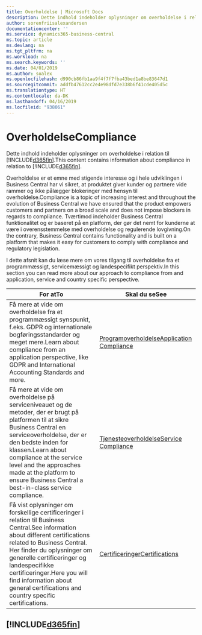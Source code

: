 ```yaml
---
title: Overholdelse | Microsoft Docs
description: Dette indhold indeholder oplysninger om overholdelse i relation til Business Central.
author: sorenfriisalexandersen
documentationcenter: ''
ms.service: dynamics365-business-central
ms.topic: article
ms.devlang: na
ms.tgt_pltfrm: na
ms.workload: na
ms.search.keywords: ''
ms.date: 04/01/2019
ms.author: soalex
ms.openlocfilehash: d990cb86fb1aa9f4f7f7fba43bed1a8be83647d1
ms.sourcegitcommit: addfb47612cc2e4e98dfd7e338b6f41cde405d5c
ms.translationtype: HT
ms.contentlocale: da-DK
ms.lasthandoff: 04/16/2019
ms.locfileid: "938061"
---
```

# <a name="compliance"></a><span data-ttu-id="faa91-103">Overholdelse</span><span class="sxs-lookup"><span data-stu-id="faa91-103">Compliance</span></span>
<span data-ttu-id="faa91-104">Dette indhold indeholder oplysninger om overholdelse i relation til [!INCLUDE[d365fin](../includes/d365fin_md.md)].</span><span class="sxs-lookup"><span data-stu-id="faa91-104">This content contains information about compliance in relation to [!INCLUDE[d365fin](../includes/d365fin_md.md)].</span></span>  

<span data-ttu-id="faa91-105">Overholdelse er et emne med stigende interesse og i hele udviklingen i Business Central har vi sikret, at produktet giver kunder og partnere vide rammer og ikke pålægger blokeringer med hensyn til overholdelse.</span><span class="sxs-lookup"><span data-stu-id="faa91-105">Compliance is a topic of increasing interest and throughout the evolution of Business Central we have ensured that the product empowers customers and partners on a broad scale and does not impose blockers in regards to compliance.</span></span> <span data-ttu-id="faa91-106">Tværtimod indeholder Business Central funktionalitet og er baseret på en platform, der gør det nemt for kunderne at være i overensstemmelse med overholdelse og regulerende lovgivning.</span><span class="sxs-lookup"><span data-stu-id="faa91-106">On the contrary, Business Central contains functionality and is built on a platform that makes it easy for customers to comply with compliance and regulatory legislation.</span></span>

<span data-ttu-id="faa91-107">I dette afsnit kan du læse mere om vores tilgang til overholdelse fra et programmæssigt, servicemæssigt og landespecifikt perspektiv.</span><span class="sxs-lookup"><span data-stu-id="faa91-107">In this section you can read more about our approach to compliance from and application, service and country specific perspective.</span></span>

|<span data-ttu-id="faa91-108">**For at**</span><span class="sxs-lookup"><span data-stu-id="faa91-108">**To**</span></span>|<span data-ttu-id="faa91-109">**Skal du se**</span><span class="sxs-lookup"><span data-stu-id="faa91-109">**See**</span></span>|  
|------------|-------------|  
|<span data-ttu-id="faa91-110">Få mere at vide om overholdelse fra et programmæssigt synspunkt, f.eks. GDPR og internationale bogføringsstandarder og meget mere.</span><span class="sxs-lookup"><span data-stu-id="faa91-110">Learn about compliance from an application perspective, like GDPR and International Accounting Standards and more.</span></span>|[<span data-ttu-id="faa91-111">Programoverholdelse</span><span class="sxs-lookup"><span data-stu-id="faa91-111">Application Compliance</span></span>](compliance-application-compliance.md)|  
|<span data-ttu-id="faa91-112">Få mere at vide om overholdelse på serviceniveauet og de metoder, der er brugt på platformen til at sikre Business Central en serviceoverholdelse, der er den bedste inden for klassen.</span><span class="sxs-lookup"><span data-stu-id="faa91-112">Learn about compliance at the service level and the approaches made at the platform to ensure Business Central a best-in-class service compliance.</span></span>|[<span data-ttu-id="faa91-113">Tjenesteoverholdelse</span><span class="sxs-lookup"><span data-stu-id="faa91-113">Service Compliance</span></span>](compliance-service-compliance.md)|  
|<span data-ttu-id="faa91-114">Få vist oplysninger om forskellige certificeringer i relation til Business Central.</span><span class="sxs-lookup"><span data-stu-id="faa91-114">See information about different certifications related to Business Central.</span></span> <span data-ttu-id="faa91-115">Her finder du oplysninger om generelle certificeringer og landespecifikke certificeringer.</span><span class="sxs-lookup"><span data-stu-id="faa91-115">Here you will find information about general certifications and country specific certifications.</span></span>|[<span data-ttu-id="faa91-116">Certificeringer</span><span class="sxs-lookup"><span data-stu-id="faa91-116">Certifications</span></span>](compliance-certifications.md)|  

 ## [!INCLUDE[d365fin](../includes/free_trial_md.md)]  
 
